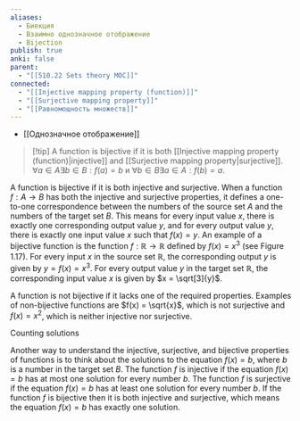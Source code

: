 ```yaml
---
aliases:
  - Биекция
  - Взаимно однозначное отображение
  - Bijection
publish: true
anki: false
parent:
  - "[[510.22 Sets theory MOC]]"
connected:
  - "[[Injective mapping property (function)]]"
  - "[[Surjective mapping property]]"
  - "[[Равномощность множеств]]"
---
```



- [[Однозначное отображение]]



> [!tip] A function is bijective 
if it is both [[Injective mapping property (function)|injective]] and [[Surjective mapping property|surjective]].
 $\forall a \in A \exists b \in B: f(a) = b$ и $\forall b \in B \exists a \in A: f(b) = a$.



A function is bijective if it is both injective and surjective. When a function $f : A \rightarrow B$ has both the injective and surjective properties, it defines a one-to-one correspondence between the numbers of the source set $A$ and the numbers of the target set $B$. This means for every input value $x$, there is exactly one corresponding output value $y$, and for every output value $y$, there is exactly one input value $x$ such that $f(x) = y$. An example of a bijective function is the function $f: \mathbb{R} \rightarrow \mathbb{R}$ defined by $f(x) = x^3$ (see Figure 1.17). For every input $x$ in the source set $\mathbb{R}$, the corresponding output $y$ is given by $y = f(x) = x^3$. For every output value $y$ in the target set $\mathbb{R}$, the corresponding input value $x$ is given by $x = \sqrt[3]{y}$.

A function is not bijective if it lacks one of the required properties. Examples of non-bijective functions are $f(x) = \sqrt{x}$, which is not surjective and $f(x) = x^2$, which is neither injective nor surjective.

Counting solutions

Another way to understand the injective, surjective, and bijective properties of functions is to think about the solutions to the equation $f(x) = b$, where $b$ is a number in the target set $B$. The function $f$ is injective if the equation $f(x) = b$ has at most one solution for every number $b$. The function $f$ is surjective if the equation $f(x) = b$ has at least one solution for every number $b$. If the function $f$ is bijective then it is both injective and surjective, which means the equation $f(x) = b$ has exactly one solution.



